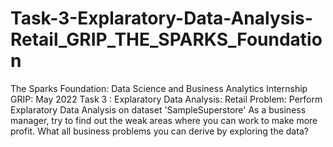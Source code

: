 # Task-3-Explaratory-Data-Analysis-Retail_GRIP_THE_SPARKS_Foundation
The Sparks Foundation: Data Science and Business Analytics Internship  GRIP: May 2022  Task 3 : Explaratory Data Analysis: Retail  Problem:  Perform Explaratory Data Analysis on dataset 'SampleSuperstore' As a business manager, try to find out the weak areas where you can work to make more profit. What all business problems you can derive by exploring the data?
